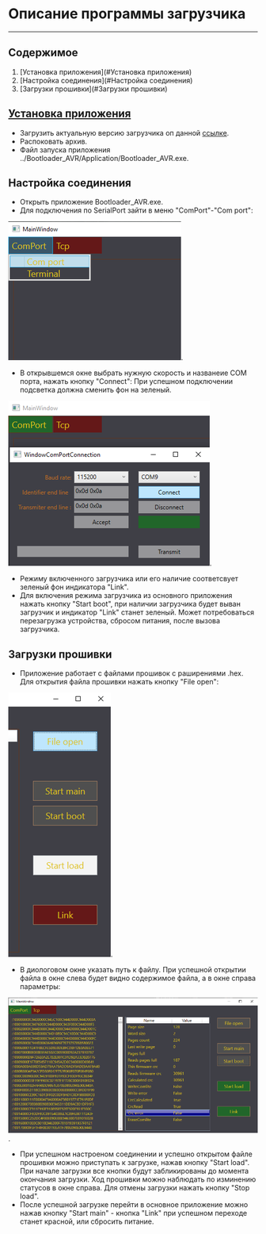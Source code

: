 # Описание программы загрузчика
___
## Содержимое
1. [Установка приложения](#Установка приложения)
2. [Настройка соединения](#Настройка соединения)
3. [Загрузки прошивки](#Загрузки прошивки)

## [Установка приложения](https://gitlab.adani.by:2443/rekuts/Bootloader_XRG)
- Загрузить актуальную версию загрузчика оп данной [ссылке](https://gitlab.adani.by:2443/rekuts/DivXBootloader-WPF/-/archive/main/DivXBootloader-WPF-main.zip?path=Bootloader_AVR/Application).
- Распоковать архив.
- Файл запуска приложения ../Bootloader_AVR/Application/Bootloader_AVR.exe.

## Настройка соединения
- Открыть приложение Bootloader_AVR.exe.
- Для подключения по SerialPort зайти в меню "ComPort"-"Com port":

![меню сериал порт](/Images/Screenshot_4.png).

- В открывшемся окне выбрать нужную скорость и названеие COM порта, нажать кнопку "Connect":
При успешном подключении подсветка должна сменить фон на зеленый.

![меню сериал порт настройки](/Images/Screenshot_5.png).

- Режиму включенного загрузчика или его наличие соответсвует зеленый фон индикатора "Link".
- Для включения режима загрузчика из основного приложения нажать кнопку "Start boot", при наличии загрузчика будет выван загрузчик и индикатор "Link" станет зеленый. Может потребоваться перезагрузка устройства, сбросом питания, после вызова загрузчика.

## Загрузки прошивки
- Приложение работает с файлами прошивок с раширениями .hex. Для открытия файла прошивки нажать кнопку "File open":

![открытие файла](/Images/Screenshot_7.png).

- В диологовом окне указать путь к файлу. При успешной открытии файла в окне слева будет видно содержимое файла, а в окне справа параметры:

![открытие файла](/Images/Screenshot_6.png).

- При успешном настроеном соединении и успешно открытом файле прошивки можно приступать к загрузке, нажав кнопку "Start load". При начале загрузки все кнопки будут забликированы до момента окончания загрузки. Ход прошивки можно наблюдать по изминению статусов в окне справа. Для отмены загрузки нажать кнопку "Stop load".
- После успешной загрузке перейти в основное приложение можно нажав кнопку "Start main" - кнопка "Link" при успешном переходе станет красной, или сбросить питание.
